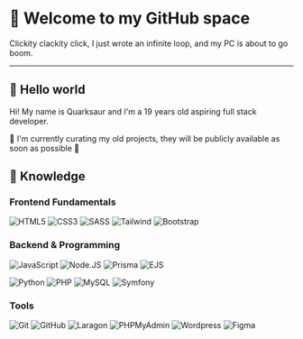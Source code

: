 # 🦖 Welcome to my GitHub space
Clickity clackity click, I just wrote an infinite loop, and my PC is about to go boom.

---

## 👋 Hello world

Hi! My name is Quarksaur and I'm a 19 years old aspiring full stack developer.

🚧 I'm currently curating my old projects, they will be publicly available as soon as possible 🚧

## 🧠 Knowledge
### Frontend Fundamentals
![HTML5](https://img.shields.io/badge/HTML5-E34F26?style=for-the-badge&logo=html5&logoColor=white) ![CSS3](https://img.shields.io/badge/CSS3-1572B6?style=for-the-badge&logo=css3&logoColor=white) ![SASS](https://img.shields.io/badge/SASS-CC6699?style=for-the-badge&logo=sass&logoColor=white) ![Tailwind](https://img.shields.io/badge/TailwindCSS-06B6D4?style=for-the-badge&logo=tailwindcss&logoColor=white) ![Bootstrap](https://img.shields.io/badge/Bootstrap-7952B3?style=for-the-badge&logo=bootstrap&logoColor=white)

### Backend & Programming
![JavaScript](https://img.shields.io/badge/JavaScript-F7DF1E?style=for-the-badge&logo=javascript&logoColor=black) ![Node.JS](https://img.shields.io/badge/Node.Js-5FA04E?style=for-the-badge&logo=nodedotjs&logoColor=white) ![Prisma](https://img.shields.io/badge/Prisma-2D3748?style=for-the-badge&logo=prisma&logoColor=white) ![EJS](https://img.shields.io/badge/EJS-B4CA65?style=for-the-badge&logo=ejs&logoColor=black)

![Python](https://img.shields.io/badge/Python-3776AB?style=for-the-badge&logo=python&logoColor=white)
![PHP](https://img.shields.io/badge/PHP-777BB4?style=for-the-badge&logo=php&logoColor=white) ![MySQL](https://img.shields.io/badge/MySql-4479A1?style=for-the-badge&logo=mysql&logoColor=white)
 ![Symfony](https://img.shields.io/badge/Symfony-000000?style=for-the-badge&logo=php&logoColor=white)

### Tools
![Git](https://img.shields.io/badge/Git-F05032?style=for-the-badge&logo=git&logoColor=white) ![GitHub](https://img.shields.io/badge/Github-181717?style=for-the-badge&logo=github&logoColor=white) ![Laragon](https://img.shields.io/badge/Laragon-0E83CD?style=for-the-badge&logo=laragon&logoColor=white) ![PHPMyAdmin](https://img.shields.io/badge/PHPMyAdmin-6C78AF?style=for-the-badge&logo=phpmyadmin&logoColor=white) ![Wordpress](https://img.shields.io/badge/Wordpress-21759B?style=for-the-badge&logo=wordpress&logoColor=white) ![Figma](https://img.shields.io/badge/Figma-F24E1E?style=for-the-badge&logo=figma&logoColor=white)


<!--
**quarksaur/quarksaur** is a ✨ _special_ ✨ repository because its `README.md` (this file) appears on your GitHub profile.

Here are some ideas to get you started:

- 🔭 I’m currently working on ...
- 🌱 I’m currently learning ...
- 👯 I’m looking to collaborate on ...
- 🤔 I’m looking for help with ...
- 💬 Ask me about ...
- 📫 How to reach me: ...
- 😄 Pronouns: ...
- ⚡ Fun fact: ...
-->
